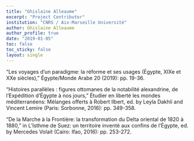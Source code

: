 ```yaml
---
title: "Ghislaine Alleaume"
excerpt: "Project Contributor"
institution: "CNRS / Aix-Marseille Université"
author: Ghislaine Alleaume
author_profile: true
date: "2019-01-05"
toc: false
toc_sticky: false
layout: single
---
```


“Les voyages d’un paradigme: la réforme et ses usages (Égypte, XIXe et XXe siècles),” Égypte/Monde Arabe 20 (2019): pp. 19-36.

“Histoires parallèles : figures ottomanes de la notabilité alexandrine, de l’Expédition d’Égypte à nos jours,” Étudier en liberté les mondes méditerranéens: Mélanges offerts à Robert Ilbert, ed. by Leyla Dakhli and Vincent Lemire (Paris: Sorbonne, 2016): pp. 349-358.

“De la Marche à la Frontière: la transformation du Delta oriental de 1820 à 1880,” in L’Isthme de Suez: un territoire inventé aux confins de l’Égypte, ed. by Mercedes Volait (Cairo: Ifao, 2016): pp. 253-272.
